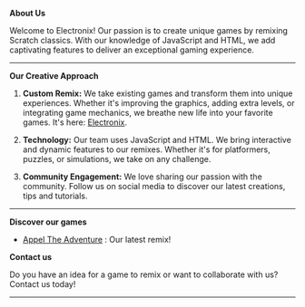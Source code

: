 **About Us**

Welcome to Electronix! Our passion is to create unique games by remixing Scratch classics. With our knowledge of JavaScript and HTML, we add captivating features to deliver an exceptional gaming experience.

---

**Our Creative Approach**

1. **Custom Remix:** We take existing games and transform them into unique experiences. Whether it's improving the graphics, adding extra levels, or integrating game mechanics, we breathe new life into your favorite games.
It's here: [Electronix](https://eaielectronic.github.io/Electronix/).

3. **Technology:** Our team uses JavaScript and HTML. We bring interactive and dynamic features to our remixes. Whether it's for platformers, puzzles, or simulations, we take on any challenge.

4. **Community Engagement:** We love sharing our passion with the community. Follow us on social media to discover our latest creations, tips and tutorials.

---

**Discover our games**

- [Appel The Adventure](https://eaielectronic.github.io/Electronix/Galery/Appel-The-Adventure/) : Our latest remix!

**Contact us**

Do you have an idea for a game to remix or want to collaborate with us? Contact us today!

---
